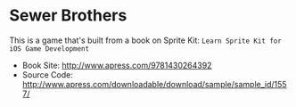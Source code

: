 # Sewer Brothers
This is a game that's built from a book on Sprite Kit:  ``Learn Sprite Kit for iOS Game Development``

* Book Site: http://www.apress.com/9781430264392
* Source Code: http://www.apress.com/downloadable/download/sample/sample_id/1557/
